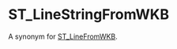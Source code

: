 # ST_LineStringFromWKB

A synonym for [ST_LineFromWKB](/sql-statements-structure/geographic-geometric-features/wkb/st_linefromwkb).